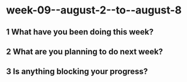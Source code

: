 # week-09--august-2--to--august-8

## 1 What have you been doing this week?

## 2 What are you planning to do next week?

## 3 Is anything blocking your progress?

